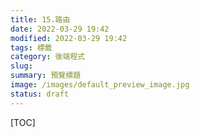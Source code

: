 ```yaml
---
title: 15.路由
date: 2022-03-29 19:42
modified: 2022-03-29 19:42
tags: 標籤
category: 後端程式
slug:
summary: 預覽標題
image: /images/default_preview_image.jpg
status: draft
---
```


[TOC]